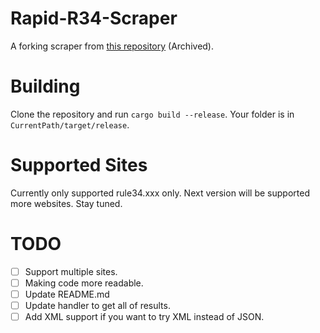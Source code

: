 # Rapid-R34-Scraper

A forking scraper from [this repository](https://github.com/Autist69420/rust-r34-scraper) (Archived).

# Building 

Clone the repository and run `cargo build --release`. Your folder is in `CurrentPath/target/release`.

# Supported Sites

Currently only supported rule34.xxx only. Next version will be supported more websites. Stay tuned.

# TODO

- [ ] Support multiple sites.
- [ ] Making code more readable.
- [ ] Update README.md
- [ ] Update handler to get all of results.
- [ ] Add XML support if you want to try XML instead of JSON.